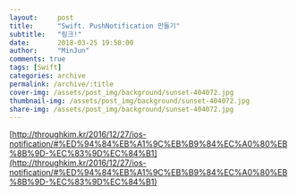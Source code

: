 ```yaml
---
layout:     post
title:      "Swift. PushNotification 만들기"
subtitle:   "링크!"
date:       2018-03-25 19:50:00
author:     "MinJun"
comments: true 
tags: [Swift]
categories: archive
permalink: /archive/:title
cover-img: /assets/post_img/background/sunset-404072.jpg
thumbnail-img: /assets/post_img/background/sunset-404072.jpg
share-img: /assets/post_img/background/sunset-404072.jpg
---
```


[http://throughkim.kr/2016/12/27/ios-notification/#%ED%94%84%EB%A1%9C%EB%B9%84%EC%A0%80%EB%8B%9D-%EC%83%9D%EC%84%B1](http://throughkim.kr/2016/12/27/ios-notification/#%ED%94%84%EB%A1%9C%EB%B9%84%EC%A0%80%EB%8B%9D-%EC%83%9D%EC%84%B1)<br>
